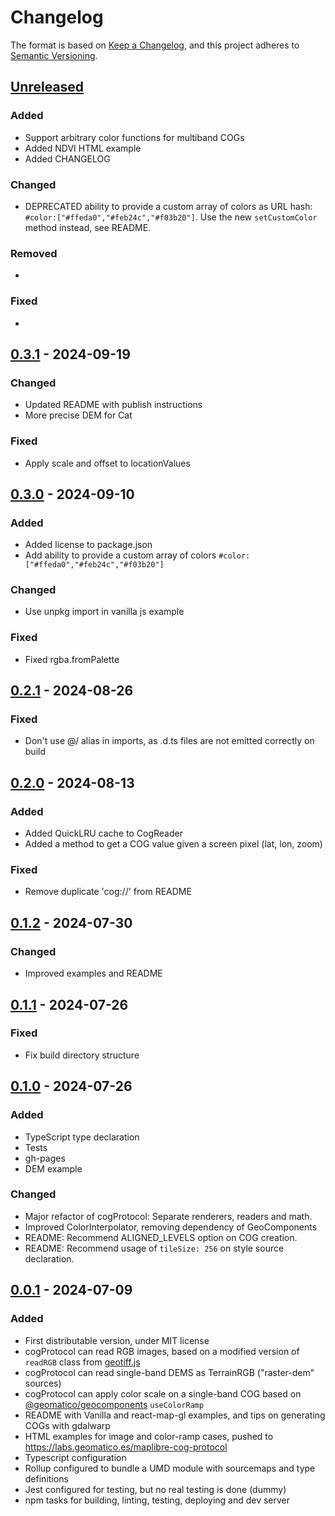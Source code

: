 # Changelog

The format is based on [Keep a Changelog](https://keepachangelog.com/en/1.1.0/),
and this project adheres to [Semantic Versioning](https://semver.org/spec/v2.0.0.html).

## [Unreleased]

### Added

- Support arbitrary color functions for multiband COGs
- Added NDVI HTML example 
- Added CHANGELOG

### Changed

- DEPRECATED ability to provide a custom array of colors as URL hash: `#color:["#ffeda0","#feb24c","#f03b20"]`. Use the new `setCustomColor` method instead, see README. 

### Removed

- 

### Fixed

-


## [0.3.1] - 2024-09-19

### Changed

- Updated README with publish instructions
- More precise DEM for Cat

### Fixed

- Apply scale and offset to locationValues


## [0.3.0] - 2024-09-10

### Added

- Added license to package.json
- Add ability to provide a custom array of colors `#color:["#ffeda0","#feb24c","#f03b20"]`

### Changed

- Use unpkg import in vanilla js example

### Fixed

- Fixed rgba.fromPalette


## [0.2.1] - 2024-08-26

### Fixed

- Don't use @/ alias in imports, as .d.ts files are not emitted correctly on build


## [0.2.0] - 2024-08-13

### Added

- Added QuickLRU cache to CogReader
- Added a method to get a COG value given a screen pixel (lat, lon, zoom)

### Fixed

- Remove duplicate 'cog://' from README


## [0.1.2] - 2024-07-30

### Changed

- Improved examples and README


## [0.1.1] - 2024-07-26

### Fixed

- Fix build directory structure


## [0.1.0] - 2024-07-26

### Added

- TypeScript type declaration
- Tests
- gh-pages
- DEM example

### Changed

- Major refactor of cogProtocol: Separate renderers, readers and math.
- Improved ColorInterpolator, removing dependency of GeoComponents
- README: Recommend ALIGNED_LEVELS option on COG creation.
- README: Recommend usage of `tileSize: 256` on style source declaration.


## [0.0.1] - 2024-07-09

### Added

- First distributable version, under MIT license
- cogProtocol can read RGB images, based on a modified version of `readRGB` class from [geotiff.js](https://www.npmjs.com/package/geotiff.js)
- cogProtocol can read single-band DEMS as TerrainRGB ("raster-dem" sources)
- cogProtocol can apply color scale on a single-band COG based on [@geomatico/geocomponents](https://www.npmjs.com/package/@geomatico/geocomponents) `useColorRamp`
- README with Vanilla and react-map-gl examples, and tips on generating COGs with gdalwarp
- HTML examples for image and color-ramp cases, pushed to https://labs.geomatico.es/maplibre-cog-protocol
- Typescript configuration
- Rollup configured to bundle a UMD module with sourcemaps and type definitions
- Jest configured for testing, but no real testing is done (dummy)
- npm tasks for building, linting, testing, deploying and dev server


[unreleased]: https://github.com/geomatico/maplibre-cog-protocol/compare/v1.1.1...HEAD
[0.3.1]: https://github.com/geomatico/maplibre-cog-protocol/compare/v0.3.1...v0.3.0
[0.3.0]: https://github.com/geomatico/maplibre-cog-protocol/compare/v0.3.0...v0.2.1
[0.2.1]: https://github.com/geomatico/maplibre-cog-protocol/compare/v0.2.1...v0.2.0
[0.2.0]: https://github.com/geomatico/maplibre-cog-protocol/compare/v0.2.0...v0.1.2
[0.1.2]: https://github.com/geomatico/maplibre-cog-protocol/compare/v0.1.2...v0.1.1
[0.1.1]: https://github.com/geomatico/maplibre-cog-protocol/compare/v0.1.0...v0.1.1
[0.1.0]: https://github.com/geomatico/maplibre-cog-protocol/compare/v0.0.1...v0.1.0
[0.0.1]: https://github.com/geomatico/maplibre-cog-protocol/releases/tag/v0.0.1
